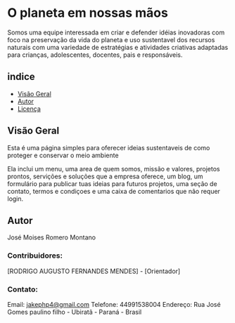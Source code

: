 # O planeta em nossas mãos

Somos uma equipe interessada em criar e defender idéias inovadoras com foco na preservação da vida do planeta e uso sustentavel dos recursos naturais
com uma variedade de estratégias e atividades criativas adaptadas para crianças, adolescentes, docentes, pais e responsáveis.
## indice

- [Visão Geral](#Visão-geral)
- [Autor](#Autor)
- [Licença](#licença)


## Visão Geral

Esta é uma página simples para oferecer ideias sustentaveis de como proteger e conservar o meio ambiente

Ela inclui um menu, uma area de quem somos, missão e valores, projetos prontos, servições e soluções que a empresa oferece, um blog, um formulário para publicar tuas ideias para futuros projetos, uma seção de contato, termos e condiçoes e uma caixa de comentarios que não requer login.

## Autor 
José Moises Romero Montano

### Contribuidores:

[RODRIGO AUGUSTO FERNANDES MENDES] - [Orientador]


### Contato:

Email: jakephp4@gmail.com
Telefone: 44991538004
Endereço: Rua José Gomes paulino filho - Ubiratã - Paraná - Brasil



